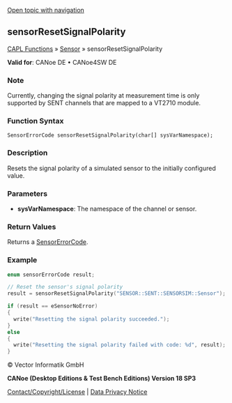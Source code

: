[Open topic with navigation](../../../../../CANoeDEFamily.htm#Topics/CAPLFunctions/Sensor/Functions/CAPLfunctionSensorResetSignalPolarity.md)

## sensorResetSignalPolarity

[CAPL Functions](../../CAPLfunctions.md) » [Sensor](../CAPLfunctionsSensorOverview.md) » sensorResetSignalPolarity

**Valid for**: CANoe DE • CANoe4SW DE

### Note

Currently, changing the signal polarity at measurement time is only supported by SENT channels that are mapped to a VT2710 module.

### Function Syntax

```plaintext
SensorErrorCode sensorResetSignalPolarity(char[] sysVarNamespace);
```

### Description

Resets the signal polarity of a simulated sensor to the initially configured value.

### Parameters

- **sysVarNamespace**: The namespace of the channel or sensor.

### Return Values

Returns a [SensorErrorCode](../CAPLfunctionsSensorEnumeration.md).

### Example

```c
enum sensorErrorCode result;

// Reset the sensor's signal polarity
result = sensorResetSignalPolarity("SENSOR::SENT::SENSORSIM::Sensor");

if (result == eSensorNoError)
{
  write("Resetting the signal polarity succeeded.");
}
else
{
  write("Resetting the signal polarity failed with code: %d", result);
}
```

© Vector Informatik GmbH

**CANoe (Desktop Editions & Test Bench Editions) Version 18 SP3**

[Contact/Copyright/License](../../../Shared/ContactCopyrightLicense.md) | [Data Privacy Notice](https://www.vector.com/int/en/company/get-info/privacy-policy/)
